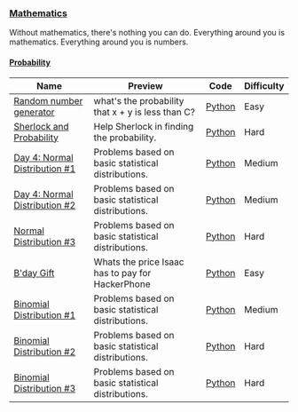 
### [Mathematics](https://www.hackerrank.com/domains/mathematics)
Without mathematics, there's nothing you can do. Everything around you is mathematics. Everything around you is numbers.


#### [Probability](https://www.hackerrank.com/domains/mathematics/probability)

Name | Preview | Code | Difficulty
---- | ------- | ---- | ----------
[Random number generator](https://www.hackerrank.com/challenges/random-number-generator)|what's the probability that x + y is less than C?|[Python](random-number-generator.py)|Easy
[Sherlock and Probability](https://www.hackerrank.com/challenges/sherlock-and-probability)|Help Sherlock in finding the probability.|[Python](sherlock-and-probability.py)|Hard
[Day 4: Normal Distribution #1](https://www.hackerrank.com/challenges/normal-distribution-1)|Problems based on basic statistical distributions.|[Python](normal-distribution-1.py)|Medium
[Day 4: Normal Distribution #2](https://www.hackerrank.com/challenges/normal-distribution-2)|Problems based on basic statistical distributions.|[Python](normal-distribution-2.py)|Medium
[Normal Distribution #3](https://www.hackerrank.com/challenges/normal-distribution-3)|Problems based on basic statistical distributions.|[Python](normal-distribution-3.py)|Hard
[B'day Gift](https://www.hackerrank.com/challenges/bday-gift)|Whats the price Isaac has to pay for HackerPhone|[Python](bday-gift.py)|Easy
[Binomial Distribution #1](https://www.hackerrank.com/challenges/binomial-distribution-1)|Problems based on basic statistical distributions.|[Python](binomial-distribution-1.py)|Medium
[Binomial Distribution #2](https://www.hackerrank.com/challenges/binomial-distribution-2)|Problems based on basic statistical distributions.|[Python](binomial-distribution-2.py)|Hard
[Binomial Distribution #3](https://www.hackerrank.com/challenges/binomial-distribution-3)|Problems based on basic statistical distributions.|[Python](binomial-distribution-3.py)|Hard

